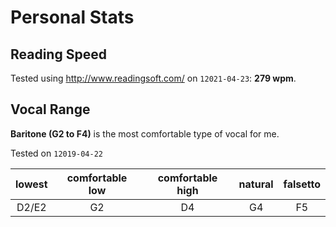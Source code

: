 # Personal Stats

## Reading Speed

Tested using http://www.readingsoft.com/ on `12021-04-23`: __279 wpm__.

## Vocal Range

__Baritone (G2 to F4)__ is the most comfortable type of vocal for me.

Tested on `12019-04-22`

| lowest | comfortable low | comfortable high | natural | falsetto |
| :----: |:---------------:| :---------------:| :------:| :-------:|
| D2/E2  | G2              | D4               | G4      | F5       |